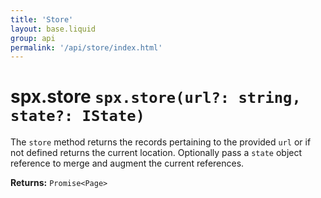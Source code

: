 ```yaml
---
title: 'Store'
layout: base.liquid
group: api
permalink: '/api/store/index.html'
---
```


# spx.store `spx.store(url?: string, state?: IState)`

The `store` method returns the records pertaining to the provided `url` or if not defined returns the current location. Optionally pass a `state` object reference to merge and augment the current references.

**Returns:** `Promise<Page>`
